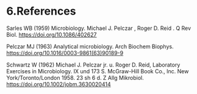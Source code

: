 
# **6.References**

Sarles WB (1959) Microbiology. Michael J. Pelczar , Roger D. Reid . Q Rev Biol. https://doi.org/10.1086/402627

Pelczar MJ (1963) Analytical microbiology. Arch Biochem Biophys. https://doi.org/10.1016/0003-9861(63)90189-9

Schwartz W (1962) Michael J. Pelczar jr. u. Roger D. Reid, Laboratory Exercises in Microbiology. IX und 173 S. McGraw-Hill Book Co., Inc. New York/Toronto/London 1958. 23 sh 6 d. Z Allg Mikrobiol. https://doi.org/10.1002/jobm.3630020414
